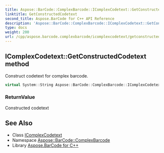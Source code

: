 ```yaml
---
title: Aspose::BarCode::ComplexBarcode::IComplexCodetext::GetConstructedCodetext method
linktitle: GetConstructedCodetext
second_title: Aspose.BarCode for C++ API Reference
description: 'Aspose::BarCode::ComplexBarcode::IComplexCodetext::GetConstructedCodetext method. Construct codetext for complex barcode in C++.'
type: docs
weight: 200
url: /cpp/aspose.barcode.complexbarcode/icomplexcodetext/getconstructedcodetext/
---
```

## IComplexCodetext::GetConstructedCodetext method


Construct codetext for complex barcode.

```cpp
virtual System::String Aspose::BarCode::ComplexBarcode::IComplexCodetext::GetConstructedCodetext()=0
```


### ReturnValue

Constructed codetext

## See Also

* Class [IComplexCodetext](../)
* Namespace [Aspose::BarCode::ComplexBarcode](../../)
* Library [Aspose.BarCode for C++](../../../)
